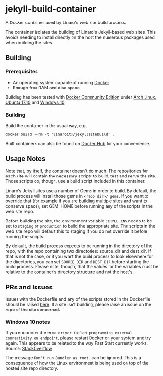 # jekyll-build-container
A Docker container used by Linaro's web site build process.

The container isolates the building of Linaro's Jekyll-based web sites. This avoids needing to install directly on the host the numerous packages used when building the sites.

## Building
### Prerequisites

* An operating system capable of running [Docker](https://www.docker.com)
* Enough free RAM and disc space

Building has been tested with [Docker Community Edition](https://www.docker.com/community-edition#/download) under [Arch Linux](https://archlinux.org), [Ubuntu 17.10](https://www.ubuntu.com) and [Windows 10](https://www.microsoft.com/windows).

### Building
Build the container in the usual way, e.g.

`docker build --rm -t "linaroits/jekyllsitebuild" .`

Built containers can also be found on [Docker Hub](https://hub.docker.com/r/linaroits/jekyllsitebuild/tags/) for your convenience.

## Usage Notes
Note that, by itself, the container doesn't do much. The repositories for each site will contain the necessary scripts to build, test and serve the site. Those scripts do, though, use a build script included in this container.

Linaro's Jekyll sites use a number of Gems in order to build. By default, the build process will install those gems in `<repo dir>/.gems`. If you want to override that (for example if you are building multiple sites and want to conserve space), set GEM_HOME before running any of the scripts in the web site repo.

Before building the site, the environment variable `JEKYLL_ENV` needs to be set to `staging` or `production` to build the appropriate site. The scripts in the web site repo will default this to staging if you do not override it before running the scripts.

By default, the build process expects to be running in the directory of the repo, with the repo containing two directories: source_dir and dest_dir. If that is not the case, or if you want the build process to look elsewhere for the directories, you can set `SOURCE_DIR` and `DEST_DIR` before starting the build process. Please note, though, that the values for the variables must be relative to the container's directory structure and not the host's.

## PRs and Issues
Issues with the Dockerfile and any of the scripts stored in the Dockerfile should be raised [here](https://github.com/LinaroITS/jekyll-build-container/new). If a site isn't building, please raise an issue on the repo of the site concerned.

### Windows 10 notes
If you encounter the error `driver failed programming external connectivity on endpoint`, please restart Docker on your system and try again. This appears to be related to the way Fast Start currently works. Source: [StackOverflow](https://stackoverflow.com/questions/44414130/docker-on-windows-10-driver-failed-programming-external-connectivity-on-endpoin)

The message `Don't run Bundler as root.` can be ignored. This is a consequence of how the Linux environment is being used on top of the hosted site repo directory.
